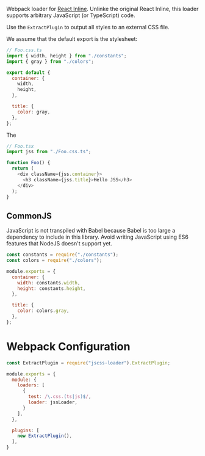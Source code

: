 Webpack loader for [React Inline](https://github.com/martinandert/react-inline). Unlinke the original React Inline, this loader supports arbitrary JavaScript (or TypeScript) code.

Use the `ExtractPlugin` to output all styles to an external CSS file.

We assume that the default export is the stylesheet:

```js
// Foo.css.ts
import { width, height } from "./constants";
import { gray } from "./colors";

export default {
  container: {
    width,
    height,
  },

  title: {
    color: gray,
  },
};
```

The

```js
// Foo.tsx
import jss from "./Foo.css.ts";

function Foo() {
  return (
    <div className={jss.container}>
      <h3 className={jss.title}>Hello JSS</h3>
    </div>
  );
}
```

## CommonJS

JavaScript is not transpiled with Babel because Babel is too large a dependency to include in this library. Avoid writing JavaScript using ES6 features that NodeJS doesn't support yet.

```js
const constants = require("./constants");
const colors = require("./colors");

module.exports = {
  container: {
    width: constants.width,
    height: constants.height,
  },

  title: {
    color: colors.gray,
  },
};
```

# Webpack Configuration

```js
const ExtractPlugin = require("jscss-loader").ExtractPlugin;

module.exports = {
  module: {
    loaders: [
      {
        test: /\.css.(ts|js)$/,
        loader: jssLoader,
      }
    ],
  },

  plugins: [
    new ExtractPlugin(),
  ],
}
```